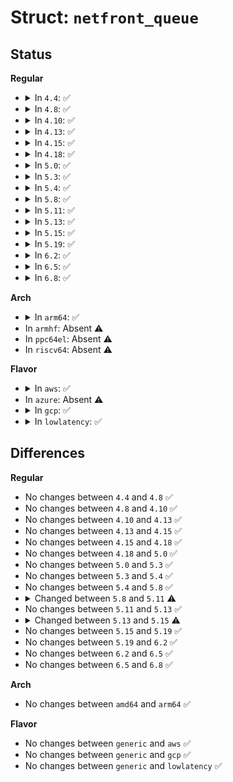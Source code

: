 # Struct: <code>netfront_queue</code>

## Status
<b>Regular</b>
<ul>
<li>
<details>
<summary>In <code>4.4</code>: ✅</summary>

```c
struct netfront_queue {
    unsigned int id;
    char name[22];
    struct netfront_info *info;
    struct napi_struct napi;
    unsigned int tx_evtchn;
    unsigned int rx_evtchn;
    unsigned int tx_irq;
    unsigned int rx_irq;
    char tx_irq_name[25];
    char rx_irq_name[25];
    spinlock_t tx_lock;
    struct xen_netif_tx_front_ring tx;
    int tx_ring_ref;
    union skb_entry tx_skbs[256];
    grant_ref_t gref_tx_head;
    grant_ref_t grant_tx_ref[256];
    struct page * grant_tx_page[256];
    unsigned int tx_skb_freelist;
    spinlock_t rx_lock;
    struct xen_netif_rx_front_ring rx;
    int rx_ring_ref;
    struct timer_list rx_refill_timer;
    struct sk_buff * rx_skbs[256];
    grant_ref_t gref_rx_head;
    grant_ref_t grant_rx_ref[256];
};
```
</details>
</li>
<li>
<details>
<summary>In <code>4.8</code>: ✅</summary>

```c
struct netfront_queue {
    unsigned int id;
    char name[22];
    struct netfront_info *info;
    struct napi_struct napi;
    unsigned int tx_evtchn;
    unsigned int rx_evtchn;
    unsigned int tx_irq;
    unsigned int rx_irq;
    char tx_irq_name[25];
    char rx_irq_name[25];
    spinlock_t tx_lock;
    struct xen_netif_tx_front_ring tx;
    int tx_ring_ref;
    union skb_entry tx_skbs[256];
    grant_ref_t gref_tx_head;
    grant_ref_t grant_tx_ref[256];
    struct page * grant_tx_page[256];
    unsigned int tx_skb_freelist;
    spinlock_t rx_lock;
    struct xen_netif_rx_front_ring rx;
    int rx_ring_ref;
    struct timer_list rx_refill_timer;
    struct sk_buff * rx_skbs[256];
    grant_ref_t gref_rx_head;
    grant_ref_t grant_rx_ref[256];
};
```
</details>
</li>
<li>
<details>
<summary>In <code>4.10</code>: ✅</summary>

```c
struct netfront_queue {
    unsigned int id;
    char name[22];
    struct netfront_info *info;
    struct napi_struct napi;
    unsigned int tx_evtchn;
    unsigned int rx_evtchn;
    unsigned int tx_irq;
    unsigned int rx_irq;
    char tx_irq_name[25];
    char rx_irq_name[25];
    spinlock_t tx_lock;
    struct xen_netif_tx_front_ring tx;
    int tx_ring_ref;
    union skb_entry tx_skbs[256];
    grant_ref_t gref_tx_head;
    grant_ref_t grant_tx_ref[256];
    struct page * grant_tx_page[256];
    unsigned int tx_skb_freelist;
    spinlock_t rx_lock;
    struct xen_netif_rx_front_ring rx;
    int rx_ring_ref;
    struct timer_list rx_refill_timer;
    struct sk_buff * rx_skbs[256];
    grant_ref_t gref_rx_head;
    grant_ref_t grant_rx_ref[256];
};
```
</details>
</li>
<li>
<details>
<summary>In <code>4.13</code>: ✅</summary>

```c
struct netfront_queue {
    unsigned int id;
    char name[22];
    struct netfront_info *info;
    struct napi_struct napi;
    unsigned int tx_evtchn;
    unsigned int rx_evtchn;
    unsigned int tx_irq;
    unsigned int rx_irq;
    char tx_irq_name[25];
    char rx_irq_name[25];
    spinlock_t tx_lock;
    struct xen_netif_tx_front_ring tx;
    int tx_ring_ref;
    union skb_entry tx_skbs[256];
    grant_ref_t gref_tx_head;
    grant_ref_t grant_tx_ref[256];
    struct page * grant_tx_page[256];
    unsigned int tx_skb_freelist;
    spinlock_t rx_lock;
    struct xen_netif_rx_front_ring rx;
    int rx_ring_ref;
    struct timer_list rx_refill_timer;
    struct sk_buff * rx_skbs[256];
    grant_ref_t gref_rx_head;
    grant_ref_t grant_rx_ref[256];
};
```
</details>
</li>
<li>
<details>
<summary>In <code>4.15</code>: ✅</summary>

```c
struct netfront_queue {
    unsigned int id;
    char name[22];
    struct netfront_info *info;
    struct napi_struct napi;
    unsigned int tx_evtchn;
    unsigned int rx_evtchn;
    unsigned int tx_irq;
    unsigned int rx_irq;
    char tx_irq_name[25];
    char rx_irq_name[25];
    spinlock_t tx_lock;
    struct xen_netif_tx_front_ring tx;
    int tx_ring_ref;
    union skb_entry tx_skbs[256];
    grant_ref_t gref_tx_head;
    grant_ref_t grant_tx_ref[256];
    struct page * grant_tx_page[256];
    unsigned int tx_skb_freelist;
    spinlock_t rx_lock;
    struct xen_netif_rx_front_ring rx;
    int rx_ring_ref;
    struct timer_list rx_refill_timer;
    struct sk_buff * rx_skbs[256];
    grant_ref_t gref_rx_head;
    grant_ref_t grant_rx_ref[256];
};
```
</details>
</li>
<li>
<details>
<summary>In <code>4.18</code>: ✅</summary>

```c
struct netfront_queue {
    unsigned int id;
    char name[22];
    struct netfront_info *info;
    struct napi_struct napi;
    unsigned int tx_evtchn;
    unsigned int rx_evtchn;
    unsigned int tx_irq;
    unsigned int rx_irq;
    char tx_irq_name[25];
    char rx_irq_name[25];
    spinlock_t tx_lock;
    struct xen_netif_tx_front_ring tx;
    int tx_ring_ref;
    union skb_entry tx_skbs[256];
    grant_ref_t gref_tx_head;
    grant_ref_t grant_tx_ref[256];
    struct page * grant_tx_page[256];
    unsigned int tx_skb_freelist;
    spinlock_t rx_lock;
    struct xen_netif_rx_front_ring rx;
    int rx_ring_ref;
    struct timer_list rx_refill_timer;
    struct sk_buff * rx_skbs[256];
    grant_ref_t gref_rx_head;
    grant_ref_t grant_rx_ref[256];
};
```
</details>
</li>
<li>
<details>
<summary>In <code>5.0</code>: ✅</summary>

```c
struct netfront_queue {
    unsigned int id;
    char name[22];
    struct netfront_info *info;
    struct napi_struct napi;
    unsigned int tx_evtchn;
    unsigned int rx_evtchn;
    unsigned int tx_irq;
    unsigned int rx_irq;
    char tx_irq_name[25];
    char rx_irq_name[25];
    spinlock_t tx_lock;
    struct xen_netif_tx_front_ring tx;
    int tx_ring_ref;
    union skb_entry tx_skbs[256];
    grant_ref_t gref_tx_head;
    grant_ref_t grant_tx_ref[256];
    struct page * grant_tx_page[256];
    unsigned int tx_skb_freelist;
    spinlock_t rx_lock;
    struct xen_netif_rx_front_ring rx;
    int rx_ring_ref;
    struct timer_list rx_refill_timer;
    struct sk_buff * rx_skbs[256];
    grant_ref_t gref_rx_head;
    grant_ref_t grant_rx_ref[256];
};
```
</details>
</li>
<li>
<details>
<summary>In <code>5.3</code>: ✅</summary>

```c
struct netfront_queue {
    unsigned int id;
    char name[22];
    struct netfront_info *info;
    struct napi_struct napi;
    unsigned int tx_evtchn;
    unsigned int rx_evtchn;
    unsigned int tx_irq;
    unsigned int rx_irq;
    char tx_irq_name[25];
    char rx_irq_name[25];
    spinlock_t tx_lock;
    struct xen_netif_tx_front_ring tx;
    int tx_ring_ref;
    union skb_entry tx_skbs[256];
    grant_ref_t gref_tx_head;
    grant_ref_t grant_tx_ref[256];
    struct page * grant_tx_page[256];
    unsigned int tx_skb_freelist;
    spinlock_t rx_lock;
    struct xen_netif_rx_front_ring rx;
    int rx_ring_ref;
    struct timer_list rx_refill_timer;
    struct sk_buff * rx_skbs[256];
    grant_ref_t gref_rx_head;
    grant_ref_t grant_rx_ref[256];
};
```
</details>
</li>
<li>
<details>
<summary>In <code>5.4</code>: ✅</summary>

```c
struct netfront_queue {
    unsigned int id;
    char name[22];
    struct netfront_info *info;
    struct napi_struct napi;
    unsigned int tx_evtchn;
    unsigned int rx_evtchn;
    unsigned int tx_irq;
    unsigned int rx_irq;
    char tx_irq_name[25];
    char rx_irq_name[25];
    spinlock_t tx_lock;
    struct xen_netif_tx_front_ring tx;
    int tx_ring_ref;
    union skb_entry tx_skbs[256];
    grant_ref_t gref_tx_head;
    grant_ref_t grant_tx_ref[256];
    struct page * grant_tx_page[256];
    unsigned int tx_skb_freelist;
    spinlock_t rx_lock;
    struct xen_netif_rx_front_ring rx;
    int rx_ring_ref;
    struct timer_list rx_refill_timer;
    struct sk_buff * rx_skbs[256];
    grant_ref_t gref_rx_head;
    grant_ref_t grant_rx_ref[256];
};
```
</details>
</li>
<li>
<details>
<summary>In <code>5.8</code>: ✅</summary>

```c
struct netfront_queue {
    unsigned int id;
    char name[22];
    struct netfront_info *info;
    struct napi_struct napi;
    unsigned int tx_evtchn;
    unsigned int rx_evtchn;
    unsigned int tx_irq;
    unsigned int rx_irq;
    char tx_irq_name[25];
    char rx_irq_name[25];
    spinlock_t tx_lock;
    struct xen_netif_tx_front_ring tx;
    int tx_ring_ref;
    union skb_entry tx_skbs[256];
    grant_ref_t gref_tx_head;
    grant_ref_t grant_tx_ref[256];
    struct page * grant_tx_page[256];
    unsigned int tx_skb_freelist;
    spinlock_t rx_lock;
    struct xen_netif_rx_front_ring rx;
    int rx_ring_ref;
    struct timer_list rx_refill_timer;
    struct sk_buff * rx_skbs[256];
    grant_ref_t gref_rx_head;
    grant_ref_t grant_rx_ref[256];
};
```
</details>
</li>
<li>
<details>
<summary>In <code>5.11</code>: ✅</summary>

```c
struct netfront_queue {
    unsigned int id;
    char name[22];
    struct netfront_info *info;
    struct bpf_prog *xdp_prog;
    struct napi_struct napi;
    unsigned int tx_evtchn;
    unsigned int rx_evtchn;
    unsigned int tx_irq;
    unsigned int rx_irq;
    char tx_irq_name[25];
    char rx_irq_name[25];
    spinlock_t tx_lock;
    struct xen_netif_tx_front_ring tx;
    int tx_ring_ref;
    union skb_entry tx_skbs[256];
    grant_ref_t gref_tx_head;
    grant_ref_t grant_tx_ref[256];
    struct page * grant_tx_page[256];
    unsigned int tx_skb_freelist;
    spinlock_t rx_lock;
    struct xen_netif_rx_front_ring rx;
    int rx_ring_ref;
    struct timer_list rx_refill_timer;
    struct sk_buff * rx_skbs[256];
    grant_ref_t gref_rx_head;
    grant_ref_t grant_rx_ref[256];
    struct page_pool *page_pool;
    struct xdp_rxq_info xdp_rxq;
};
```
</details>
</li>
<li>
<details>
<summary>In <code>5.13</code>: ✅</summary>

```c
struct netfront_queue {
    unsigned int id;
    char name[22];
    struct netfront_info *info;
    struct bpf_prog *xdp_prog;
    struct napi_struct napi;
    unsigned int tx_evtchn;
    unsigned int rx_evtchn;
    unsigned int tx_irq;
    unsigned int rx_irq;
    char tx_irq_name[25];
    char rx_irq_name[25];
    spinlock_t tx_lock;
    struct xen_netif_tx_front_ring tx;
    int tx_ring_ref;
    union skb_entry tx_skbs[256];
    grant_ref_t gref_tx_head;
    grant_ref_t grant_tx_ref[256];
    struct page * grant_tx_page[256];
    unsigned int tx_skb_freelist;
    spinlock_t rx_lock;
    struct xen_netif_rx_front_ring rx;
    int rx_ring_ref;
    struct timer_list rx_refill_timer;
    struct sk_buff * rx_skbs[256];
    grant_ref_t gref_rx_head;
    grant_ref_t grant_rx_ref[256];
    struct page_pool *page_pool;
    struct xdp_rxq_info xdp_rxq;
};
```
</details>
</li>
<li>
<details>
<summary>In <code>5.15</code>: ✅</summary>

```c
struct netfront_queue {
    unsigned int id;
    char name[22];
    struct netfront_info *info;
    struct bpf_prog *xdp_prog;
    struct napi_struct napi;
    unsigned int tx_evtchn;
    unsigned int rx_evtchn;
    unsigned int tx_irq;
    unsigned int rx_irq;
    char tx_irq_name[25];
    char rx_irq_name[25];
    spinlock_t tx_lock;
    struct xen_netif_tx_front_ring tx;
    int tx_ring_ref;
    struct sk_buff * tx_skbs[256];
    short unsigned int tx_link[256];
    grant_ref_t gref_tx_head;
    grant_ref_t grant_tx_ref[256];
    struct page * grant_tx_page[256];
    unsigned int tx_skb_freelist;
    unsigned int tx_pend_queue;
    spinlock_t rx_lock;
    struct xen_netif_rx_front_ring rx;
    int rx_ring_ref;
    struct timer_list rx_refill_timer;
    struct sk_buff * rx_skbs[256];
    grant_ref_t gref_rx_head;
    grant_ref_t grant_rx_ref[256];
    unsigned int rx_rsp_unconsumed;
    spinlock_t rx_cons_lock;
    struct page_pool *page_pool;
    struct xdp_rxq_info xdp_rxq;
};
```
</details>
</li>
<li>
<details>
<summary>In <code>5.19</code>: ✅</summary>

```c
struct netfront_queue {
    unsigned int id;
    char name[22];
    struct netfront_info *info;
    struct bpf_prog *xdp_prog;
    struct napi_struct napi;
    unsigned int tx_evtchn;
    unsigned int rx_evtchn;
    unsigned int tx_irq;
    unsigned int rx_irq;
    char tx_irq_name[25];
    char rx_irq_name[25];
    spinlock_t tx_lock;
    struct xen_netif_tx_front_ring tx;
    int tx_ring_ref;
    struct sk_buff * tx_skbs[256];
    short unsigned int tx_link[256];
    grant_ref_t gref_tx_head;
    grant_ref_t grant_tx_ref[256];
    struct page * grant_tx_page[256];
    unsigned int tx_skb_freelist;
    unsigned int tx_pend_queue;
    spinlock_t rx_lock;
    struct xen_netif_rx_front_ring rx;
    int rx_ring_ref;
    struct timer_list rx_refill_timer;
    struct sk_buff * rx_skbs[256];
    grant_ref_t gref_rx_head;
    grant_ref_t grant_rx_ref[256];
    unsigned int rx_rsp_unconsumed;
    spinlock_t rx_cons_lock;
    struct page_pool *page_pool;
    struct xdp_rxq_info xdp_rxq;
};
```
</details>
</li>
<li>
<details>
<summary>In <code>6.2</code>: ✅</summary>

```c
struct netfront_queue {
    unsigned int id;
    char name[22];
    struct netfront_info *info;
    struct bpf_prog *xdp_prog;
    struct napi_struct napi;
    unsigned int tx_evtchn;
    unsigned int rx_evtchn;
    unsigned int tx_irq;
    unsigned int rx_irq;
    char tx_irq_name[25];
    char rx_irq_name[25];
    spinlock_t tx_lock;
    struct xen_netif_tx_front_ring tx;
    int tx_ring_ref;
    struct sk_buff * tx_skbs[256];
    short unsigned int tx_link[256];
    grant_ref_t gref_tx_head;
    grant_ref_t grant_tx_ref[256];
    struct page * grant_tx_page[256];
    unsigned int tx_skb_freelist;
    unsigned int tx_pend_queue;
    spinlock_t rx_lock;
    struct xen_netif_rx_front_ring rx;
    int rx_ring_ref;
    struct timer_list rx_refill_timer;
    struct sk_buff * rx_skbs[256];
    grant_ref_t gref_rx_head;
    grant_ref_t grant_rx_ref[256];
    unsigned int rx_rsp_unconsumed;
    spinlock_t rx_cons_lock;
    struct page_pool *page_pool;
    struct xdp_rxq_info xdp_rxq;
};
```
</details>
</li>
<li>
<details>
<summary>In <code>6.5</code>: ✅</summary>

```c
struct netfront_queue {
    unsigned int id;
    char name[22];
    struct netfront_info *info;
    struct bpf_prog *xdp_prog;
    struct napi_struct napi;
    unsigned int tx_evtchn;
    unsigned int rx_evtchn;
    unsigned int tx_irq;
    unsigned int rx_irq;
    char tx_irq_name[25];
    char rx_irq_name[25];
    spinlock_t tx_lock;
    struct xen_netif_tx_front_ring tx;
    int tx_ring_ref;
    struct sk_buff * tx_skbs[256];
    short unsigned int tx_link[256];
    grant_ref_t gref_tx_head;
    grant_ref_t grant_tx_ref[256];
    struct page * grant_tx_page[256];
    unsigned int tx_skb_freelist;
    unsigned int tx_pend_queue;
    spinlock_t rx_lock;
    struct xen_netif_rx_front_ring rx;
    int rx_ring_ref;
    struct timer_list rx_refill_timer;
    struct sk_buff * rx_skbs[256];
    grant_ref_t gref_rx_head;
    grant_ref_t grant_rx_ref[256];
    unsigned int rx_rsp_unconsumed;
    spinlock_t rx_cons_lock;
    struct page_pool *page_pool;
    struct xdp_rxq_info xdp_rxq;
};
```
</details>
</li>
<li>
<details>
<summary>In <code>6.8</code>: ✅</summary>

```c
struct netfront_queue {
    unsigned int id;
    char name[22];
    struct netfront_info *info;
    struct bpf_prog *xdp_prog;
    struct napi_struct napi;
    unsigned int tx_evtchn;
    unsigned int rx_evtchn;
    unsigned int tx_irq;
    unsigned int rx_irq;
    char tx_irq_name[25];
    char rx_irq_name[25];
    spinlock_t tx_lock;
    struct xen_netif_tx_front_ring tx;
    int tx_ring_ref;
    struct sk_buff * tx_skbs[256];
    short unsigned int tx_link[256];
    grant_ref_t gref_tx_head;
    grant_ref_t grant_tx_ref[256];
    struct page * grant_tx_page[256];
    unsigned int tx_skb_freelist;
    unsigned int tx_pend_queue;
    spinlock_t rx_lock;
    struct xen_netif_rx_front_ring rx;
    int rx_ring_ref;
    struct timer_list rx_refill_timer;
    struct sk_buff * rx_skbs[256];
    grant_ref_t gref_rx_head;
    grant_ref_t grant_rx_ref[256];
    unsigned int rx_rsp_unconsumed;
    spinlock_t rx_cons_lock;
    struct page_pool *page_pool;
    struct xdp_rxq_info xdp_rxq;
};
```
</details>
</li>
</ul>
<b>Arch</b>
<ul>
<li>
<details>
<summary>In <code>arm64</code>: ✅</summary>

```c
struct netfront_queue {
    unsigned int id;
    char name[22];
    struct netfront_info *info;
    struct napi_struct napi;
    unsigned int tx_evtchn;
    unsigned int rx_evtchn;
    unsigned int tx_irq;
    unsigned int rx_irq;
    char tx_irq_name[25];
    char rx_irq_name[25];
    spinlock_t tx_lock;
    struct xen_netif_tx_front_ring tx;
    int tx_ring_ref;
    union skb_entry tx_skbs[256];
    grant_ref_t gref_tx_head;
    grant_ref_t grant_tx_ref[256];
    struct page * grant_tx_page[256];
    unsigned int tx_skb_freelist;
    spinlock_t rx_lock;
    struct xen_netif_rx_front_ring rx;
    int rx_ring_ref;
    struct timer_list rx_refill_timer;
    struct sk_buff * rx_skbs[256];
    grant_ref_t gref_rx_head;
    grant_ref_t grant_rx_ref[256];
};
```
</details>
</li>
<li>
In <code>armhf</code>: Absent ⚠️
</li>
<li>
In <code>ppc64el</code>: Absent ⚠️
</li>
<li>
In <code>riscv64</code>: Absent ⚠️
</li>
</ul>
<b>Flavor</b>
<ul>
<li>
<details>
<summary>In <code>aws</code>: ✅</summary>

```c
struct netfront_queue {
    unsigned int id;
    char name[22];
    struct netfront_info *info;
    struct napi_struct napi;
    unsigned int tx_evtchn;
    unsigned int rx_evtchn;
    unsigned int tx_irq;
    unsigned int rx_irq;
    char tx_irq_name[25];
    char rx_irq_name[25];
    spinlock_t tx_lock;
    struct xen_netif_tx_front_ring tx;
    int tx_ring_ref;
    union skb_entry tx_skbs[256];
    grant_ref_t gref_tx_head;
    grant_ref_t grant_tx_ref[256];
    struct page * grant_tx_page[256];
    unsigned int tx_skb_freelist;
    spinlock_t rx_lock;
    struct xen_netif_rx_front_ring rx;
    int rx_ring_ref;
    struct timer_list rx_refill_timer;
    struct sk_buff * rx_skbs[256];
    grant_ref_t gref_rx_head;
    grant_ref_t grant_rx_ref[256];
};
```
</details>
</li>
<li>
In <code>azure</code>: Absent ⚠️
</li>
<li>
<details>
<summary>In <code>gcp</code>: ✅</summary>

```c
struct netfront_queue {
    unsigned int id;
    char name[22];
    struct netfront_info *info;
    struct napi_struct napi;
    unsigned int tx_evtchn;
    unsigned int rx_evtchn;
    unsigned int tx_irq;
    unsigned int rx_irq;
    char tx_irq_name[25];
    char rx_irq_name[25];
    spinlock_t tx_lock;
    struct xen_netif_tx_front_ring tx;
    int tx_ring_ref;
    union skb_entry tx_skbs[256];
    grant_ref_t gref_tx_head;
    grant_ref_t grant_tx_ref[256];
    struct page * grant_tx_page[256];
    unsigned int tx_skb_freelist;
    spinlock_t rx_lock;
    struct xen_netif_rx_front_ring rx;
    int rx_ring_ref;
    struct timer_list rx_refill_timer;
    struct sk_buff * rx_skbs[256];
    grant_ref_t gref_rx_head;
    grant_ref_t grant_rx_ref[256];
};
```
</details>
</li>
<li>
<details>
<summary>In <code>lowlatency</code>: ✅</summary>

```c
struct netfront_queue {
    unsigned int id;
    char name[22];
    struct netfront_info *info;
    struct napi_struct napi;
    unsigned int tx_evtchn;
    unsigned int rx_evtchn;
    unsigned int tx_irq;
    unsigned int rx_irq;
    char tx_irq_name[25];
    char rx_irq_name[25];
    spinlock_t tx_lock;
    struct xen_netif_tx_front_ring tx;
    int tx_ring_ref;
    union skb_entry tx_skbs[256];
    grant_ref_t gref_tx_head;
    grant_ref_t grant_tx_ref[256];
    struct page * grant_tx_page[256];
    unsigned int tx_skb_freelist;
    spinlock_t rx_lock;
    struct xen_netif_rx_front_ring rx;
    int rx_ring_ref;
    struct timer_list rx_refill_timer;
    struct sk_buff * rx_skbs[256];
    grant_ref_t gref_rx_head;
    grant_ref_t grant_rx_ref[256];
};
```
</details>
</li>
</ul>

## Differences
<b>Regular</b>
<ul>
<li>
No changes between <code>4.4</code> and <code>4.8</code> ✅
</li>
<li>
No changes between <code>4.8</code> and <code>4.10</code> ✅
</li>
<li>
No changes between <code>4.10</code> and <code>4.13</code> ✅
</li>
<li>
No changes between <code>4.13</code> and <code>4.15</code> ✅
</li>
<li>
No changes between <code>4.15</code> and <code>4.18</code> ✅
</li>
<li>
No changes between <code>4.18</code> and <code>5.0</code> ✅
</li>
<li>
No changes between <code>5.0</code> and <code>5.3</code> ✅
</li>
<li>
No changes between <code>5.3</code> and <code>5.4</code> ✅
</li>
<li>
No changes between <code>5.4</code> and <code>5.8</code> ✅
</li>
<li>
<details>
<summary>Changed between <code>5.8</code> and <code>5.11</code> ⚠️</summary>
<ul>
<li>
<b>Field added. </b>
<code>struct bpf_prog *xdp_prog</code>
</li>
<li>
<b>Field added. </b>
<code>struct page_pool *page_pool</code>
</li>
<li>
<b>Field added. </b>
<code>struct xdp_rxq_info xdp_rxq</code>
</li>
</ul>
</details>
</li>
<li>
No changes between <code>5.11</code> and <code>5.13</code> ✅
</li>
<li>
<details>
<summary>Changed between <code>5.13</code> and <code>5.15</code> ⚠️</summary>
<ul>
<li>
<b>Field added. </b>
<code>short unsigned int tx_link[256]</code>
</li>
<li>
<b>Field added. </b>
<code>unsigned int tx_pend_queue</code>
</li>
<li>
<b>Field added. </b>
<code>unsigned int rx_rsp_unconsumed</code>
</li>
<li>
<b>Field added. </b>
<code>spinlock_t rx_cons_lock</code>
</li>
<li>
<b>Field type changed. </b>
<code>union skb_entry tx_skbs[256]</code> ➡️ <code>struct sk_buff * tx_skbs[256]</code>
</li>
</ul>
</details>
</li>
<li>
No changes between <code>5.15</code> and <code>5.19</code> ✅
</li>
<li>
No changes between <code>5.19</code> and <code>6.2</code> ✅
</li>
<li>
No changes between <code>6.2</code> and <code>6.5</code> ✅
</li>
<li>
No changes between <code>6.5</code> and <code>6.8</code> ✅
</li>
</ul>
<b>Arch</b>
<ul>
<li>
No changes between <code>amd64</code> and <code>arm64</code> ✅
</li>
</ul>
<b>Flavor</b>
<ul>
<li>
No changes between <code>generic</code> and <code>aws</code> ✅
</li>
<li>
No changes between <code>generic</code> and <code>gcp</code> ✅
</li>
<li>
No changes between <code>generic</code> and <code>lowlatency</code> ✅
</li>
</ul>
